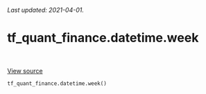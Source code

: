 <!--
This file is generated by a tool. Do not edit directly.
For open-source contributions the docs will be updated automatically.
-->

*Last updated: 2021-04-01.*

<div itemscope itemtype="http://developers.google.com/ReferenceObject">
<meta itemprop="name" content="tf_quant_finance.datetime.week" />
<meta itemprop="path" content="Stable" />
</div>

# tf_quant_finance.datetime.week

<!-- Insert buttons and diff -->

<table class="tfo-notebook-buttons tfo-api" align="left">
</table>

<a target="_blank" href="https://github.com/google/tf-quant-finance/blob/master/tf_quant_finance/datetime/periods.py">View source</a>





```python
tf_quant_finance.datetime.week()
```



<!-- Placeholder for "Used in" -->
